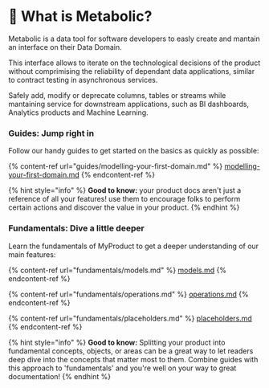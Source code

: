 # 👋 What is Metabolic?

Metabolic is a data tool for software developers to easly create and mantain an interface on their Data Domain.

This interface allows to iterate on the technological decisions of the product without comprimising the reliability of dependant data applications, similar to contract testing in asynchronous services.&#x20;

Safely add, modify or deprecate columns, tables or streams while mantaining service for downstream applications, such as BI dashboards, Analytics products and Machine Learning.

### Guides: Jump right in

Follow our handy guides to get started on the basics as quickly as possible:

{% content-ref url="guides/modelling-your-first-domain.md" %}
[modelling-your-first-domain.md](guides/modelling-your-first-domain.md)
{% endcontent-ref %}

{% hint style="info" %}
**Good to know:** your product docs aren't just a reference of all your features! use them to encourage folks to perform certain actions and discover the value in your product.
{% endhint %}

### Fundamentals: Dive a little deeper

Learn the fundamentals of MyProduct to get a deeper understanding of our main features:

{% content-ref url="fundamentals/models.md" %}
[models.md](fundamentals/models.md)
{% endcontent-ref %}

{% content-ref url="fundamentals/operations.md" %}
[operations.md](fundamentals/operations.md)
{% endcontent-ref %}

{% content-ref url="fundamentals/placeholders.md" %}
[placeholders.md](fundamentals/placeholders.md)
{% endcontent-ref %}

{% hint style="info" %}
**Good to know:** Splitting your product into fundamental concepts, objects, or areas can be a great way to let readers deep dive into the concepts that matter most to them. Combine guides with this approach to 'fundamentals' and you're well on your way to great documentation!
{% endhint %}
